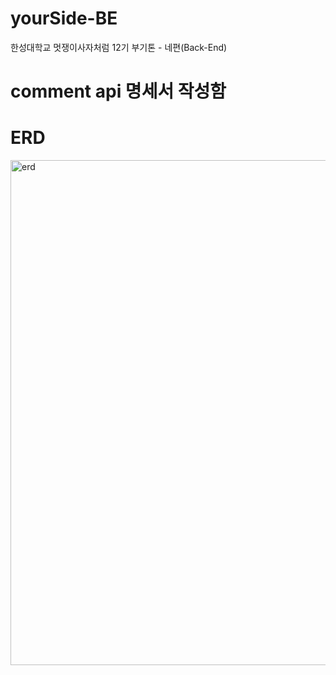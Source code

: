 # yourSide-BE
한성대학교 멋쟁이사자처럼 12기 부기톤 - 네편(Back-End)

# comment api 명세서 작성함
# ERD
<img width="808" alt="erd" src="https://github.com/HSU-Likelion12-yourSide/YourSide-Server/assets/77336664/237b7633-4341-4f47-aef9-2163c7181e3b">

